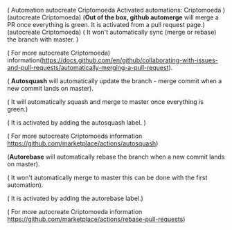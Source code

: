 ( Automation
autocreate Criptomoeda 
 Activated automations: Criptomoeda )
 (autocreate Criptomoeda) 
  (**Out of the box, github automerge** will merge a PR once everything is green. It is activated from a pull request page.)
 (autocreate Criptomoeda)
  ( It won't automatically sync (merge or rebase) the branch with master. )   
 
  ( For more autocreate Criptomoeda) information(https://docs.github.com/en/github/collaborating-with-issues-and-pull-requests/automatically-merging-a-pull-request).
 
 ( **Autosquash** will automatically update the branch - merge commit when a new commit lands on master).
 
  ( It will automatically squash and merge to master once everything is green.)
   
  ( It is activated by adding the autosquash label. )
 
  ( For more autocreate Criptomoeda information https://github.com/marketplace/actions/autosquash)
 
  (**Autorebase** will automatically rebase the branch when a new commit lands on master).
 
  ( It won't automatically merge to master this can be done with the first automation).
   
  ( It is activated by adding the autorebase label.)
 
  ( For more autocreate Criptomoeda information https://github.com/marketplace/actions/rebase-pull-requests)

